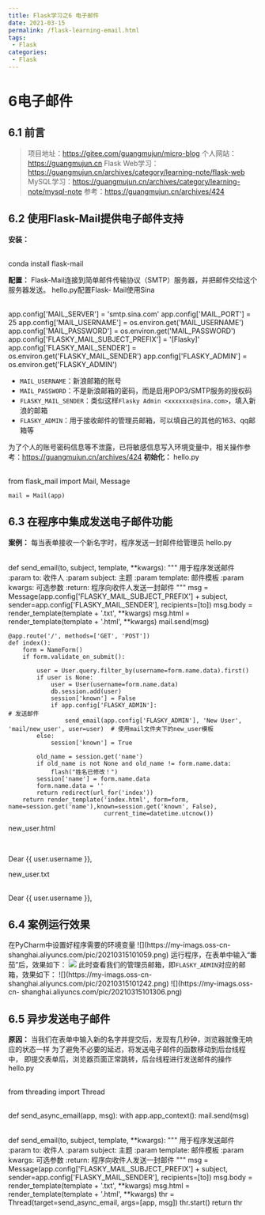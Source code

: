 ```yaml
---
title: Flask学习之6 电子邮件
date: 2021-03-15
permalink: /flask-learning-email.html
tags:
 - Flask
categories:
 - Flask
---
```




# 6电子邮件

## 6.1 前言

> 项目地址：https://gitee.com/guangmujun/micro-blog 个人网站：https://guangmujun.cn
> Flask Web学习：https://guangmujun.cn/archives/category/learning-note/flask-web
> MySQL学习：https://guangmujun.cn/archives/category/learning-note/mysql-note
> 参考：https://guangmujun.cn/archives/424

## 6.2 使用Flask-Mail提供电子邮件支持

**安装：**


​    
    conda install flask-mail


**配置：** Flask-Mail连接到简单邮件传输协议（SMTP）服务器，并把邮件交给这个服务器发送。 hello.py配置Flask-
Mail使用Sina


​    
    app.config['MAIL_SERVER'] = 'smtp.sina.com'
    app.config['MAIL_PORT'] = 25
    app.config['MAIL_USERNAME'] = os.environ.get('MAIL_USERNAME')
    app.config['MAIL_PASSWORD'] = os.environ.get('MAIL_PASSWORD')
    app.config['FLASKY_MAIL_SUBJECT_PREFIX'] = '[Flasky]'
    app.config['FLASKY_MAIL_SENDER'] = os.environ.get('FLASKY_MAIL_SENDER')
    app.config['FLASKY_ADMIN'] = os.environ.get('FLASKY_ADMIN')


  * `MAIL_USERNAME`：新浪邮箱的账号
  * `MAIL_PASSWORD`：不是新浪邮箱的密码，而是启用POP3/SMTP服务的授权码
  * `FLASKY_MAIL_SENDER`：类似这样`Flasky Admin <xxxxxxx@sina.com>`，填入新浪的邮箱
  * `FLASKY_ADMIN`：用于接收邮件的管理员邮箱，可以填自己的其他的163、qq邮箱等

为了个人的账号密码信息等不泄露，已将敏感信息写入环境变量中，相关操作参考：https://guangmujun.cn/archives/424
**初始化：** hello.py


​    
    from flask_mail import Mail, Message
    
    mail = Mail(app)


## 6.3 在程序中集成发送电子邮件功能

**案例：** 每当表单接收一个新名字时，程序发送一封邮件给管理员 hello.py


​    
    def send_email(to, subject, template, **kwargs):
        """
        用于程序发送邮件
        :param to: 收件人
        :param subject: 主题
        :param template: 邮件模板
        :param kwargs: 可选参数
        :return: 程序向收件人发送一封邮件
        """
        msg = Message(app.config['FLASKY_MAIL_SUBJECT_PREFIX'] + subject,
                      sender=app.config['FLASKY_MAIL_SENDER'], recipients=[to])
        msg.body = render_template(template + '.txt', **kwargs)
        msg.html = render_template(template + '.html', **kwargs)
        mail.send(msg)
    
    @app.route('/', methods=['GET', 'POST'])
    def index():
        form = NameForm()
        if form.validate_on_submit():
    
            user = User.query.filter_by(username=form.name.data).first()
            if user is None:
                user = User(username=form.name.data)
                db.session.add(user)
                session['known'] = False
                if app.config['FLASKY_ADMIN']:                                                      # 发送邮件
                    send_email(app.config['FLASKY_ADMIN'], 'New User', 'mail/new_user', user=user)  # 使用mail文件夹下的new_user模板
            else:
                session['known'] = True
    
            old_name = session.get('name')
            if old_name is not None and old_name != form.name.data:
                flash("姓名已修改！")
            session['name'] = form.name.data
            form.name.data = ''
            return redirect(url_for('index'))
        return render_template('index.html', form=form, name=session.get('name'),known=session.get('known', False),
                               current_time=datetime.utcnow())


new_user.html


​    
    <meta charset="utf-8">
    <p>Dear {{ user.username }},</p>


new_user.txt


​    
    Dear {{ user.username }},


## 6.4 案例运行效果

在PyCharm中设置好程序需要的环境变量 ![](https://my-imags.oss-cn-
shanghai.aliyuncs.com/pic/20210315101059.png) 运行程序，在表单中输入“番茄”后，效果如下：
![](https://my-imags.oss-cn-shanghai.aliyuncs.com/pic/20210315101138.png)
此时查看我们的管理员邮箱，即`FLASKY_ADMIN`对应的邮箱，效果如下： ![](https://my-imags.oss-cn-
shanghai.aliyuncs.com/pic/20210315101242.png) ![](https://my-imags.oss-cn-
shanghai.aliyuncs.com/pic/20210315101306.png)

## 6.5 异步发送电子邮件

**原因：** 当我们在表单中输入新的名字并提交后，发现有几秒钟，浏览器就像无响应的状态一样 为了避免不必要的延迟，将发送电子邮件的函数移动到后台线程中，
即提交表单后，浏览器页面正常跳转，后台线程进行发送邮件的操作 hello.py


​    
    from threading import Thread


​    
    def send_async_email(app, msg):
        with app.app_context():
            mail.send(msg)


​    
    def send_email(to, subject, template, **kwargs):
        """
        用于程序发送邮件
        :param to: 收件人
        :param subject: 主题
        :param template: 邮件模板
        :param kwargs: 可选参数
        :return: 程序向收件人发送一封邮件
        """
        msg = Message(app.config['FLASKY_MAIL_SUBJECT_PREFIX'] + subject,
                      sender=app.config['FLASKY_MAIL_SENDER'], recipients=[to])
        msg.body = render_template(template + '.txt', **kwargs)
        msg.html = render_template(template + '.html', **kwargs)
        thr = Thread(target=send_async_email, args=[app, msg])
        thr.start()
        return thr


